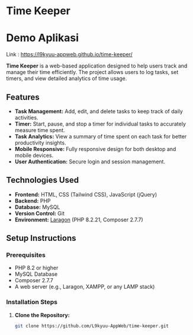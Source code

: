# Time Keeper

# Demo Aplikasi
Link : https://l9kyuu-appweb.github.io/time-keeper/

**Time Keeper** is a web-based application designed to help users track and manage their time efficiently. The project allows users to log tasks, set timers, and view detailed analytics of time usage.

## Features

- **Task Management:** Add, edit, and delete tasks to keep track of daily activities.
- **Timer:** Start, pause, and stop a timer for individual tasks to accurately measure time spent.
- **Task Analytics:** View a summary of time spent on each task for better productivity insights.
- **Mobile Responsive:** Fully responsive design for both desktop and mobile devices.
- **User Authentication:** Secure login and session management.

## Technologies Used

- **Frontend:** HTML, CSS (Tailwind CSS), JavaScript (jQuery)
- **Backend:** PHP
- **Database:** MySQL
- **Version Control:** Git
- **Environment:** [Laragon](https://laragon.org/) (PHP 8.2.21, Composer 2.7.7)

## Setup Instructions

### Prerequisites

- PHP 8.2 or higher
- MySQL Database
- Composer 2.7.7
- A web server (e.g., Laragon, XAMPP, or any LAMP stack)

### Installation Steps

1. **Clone the Repository:**
   ```bash
   git clone https://github.com/L9kyuu-AppWeb/time-keeper.git
